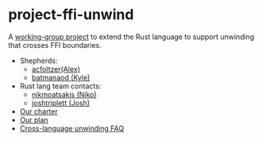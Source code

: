 # project-ffi-unwind

A [working-group project][shepherds-blog] to extend the Rust language to
support unwinding that crosses FFI boundaries.

- Shepherds:
  - [acfoltzer(Alex)](https://github.com/acfoltzer)
  - [batmanaod (Kyle)](https://github.com/batmanaod)
- Rust lang team contacts:
  - [nikmoatsakis (Niko)](https://github.com/nikmoatsakis)
  - [joshtriplett (Josh)](https://github.com/joshtriplett)
- [Our charter](charter.md)
- [Our plan](plan.md)
- [Cross-language unwinding FAQ](faq.md)

[shepherds-blog]: http://smallcultfollowing.com/babysteps/blog/2019/09/11/aic-shepherds-3-0/
